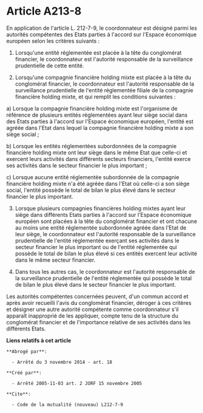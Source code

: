 # Article A213-8

En application de l'article L. 212-7-9, le coordonnateur est désigné parmi les autorités compétentes des Etats parties à
l'accord sur l'Espace économique européen selon les critères suivants :

1. Lorsqu'une entité réglementée est placée à la tête du conglomérat financier, le coordonnateur est l'autorité responsable
de la surveillance prudentielle de cette entité.

2. Lorsqu'une compagnie financière holding mixte est placée à la tête du conglomérat financier, le coordonnateur est
l'autorité responsable de la surveillance prudentielle de l'entité réglementée filiale de la compagnie financière holding
mixte, et qui remplit les conditions suivantes :

a) Lorsque la compagnie financière holding mixte est l'organisme de référence de plusieurs entités réglementées ayant leur
siège social dans des Etats parties à l'accord sur l'Espace économique européen, l'entité est agréée dans l'Etat dans lequel
la compagnie financière holding mixte a son siège social ;

b) Lorsque les entités réglementées subordonnées de la compagnie financière holding mixte ont leur siège dans le même Etat
que celle-ci et exercent leurs activités dans différents secteurs financiers, l'entité exerce ses activités dans le secteur
financier le plus important ;

c) Lorsque aucune entité réglementée subordonnée de la compagnie financière holding mixte n'a été agréée dans l'Etat où
celle-ci a son siège social, l'entité possède le total de bilan le plus élevé dans le secteur financier le plus important.

3. Lorsque plusieurs compagnies financières holding mixtes ayant leur siège dans différents Etats parties à l'accord sur
l'Espace économique européen sont placées à la tête du conglomérat financier et ont chacune au moins une entité réglementée
subordonnée agréée dans l'Etat de leur siège, le coordonnateur est l'autorité responsable de la surveillance prudentielle de
l'entité réglementée exerçant ses activités dans le secteur financier le plus important ou de l'entité réglementée qui
possède le total de bilan le plus élevé si ces entités exercent leur activité dans le même secteur financier.

4. Dans tous les autres cas, le coordonnateur est l'autorité responsable de la surveillance prudentielle de l'entité
réglementée qui possède le total de bilan le plus élevé dans le secteur financier le plus important.

Les autorités compétentes concernées peuvent, d'un commun accord et après avoir recueilli l'avis du conglomérat financier,
déroger à ces critères et désigner une autre autorité compétente comme coordonnateur s'il apparaît inapproprié de les
appliquer, compte tenu de la structure du conglomérat financier et de l'importance relative de ses activités dans les
différents Etats.

**Liens relatifs à cet article**

	**Abrogé par**:

	  - Arrêté du 3 novembre 2014 - art. 18

	**Créé par**:

	  - Arrêté 2005-11-03 art. 2 JORF 15 novembre 2005

	**Cite**:

	  - Code de la mutualité (nouveau) L212-7-9
